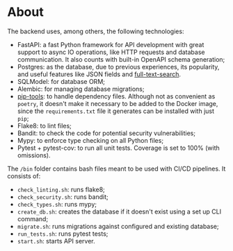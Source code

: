 # About

The backend uses, among others, the following technologies:
- FastAPI: a fast Python framework for API development with great support to async IO operations, like HTTP requests and database communication. It also counts with built-in OpenAPI schema generation;
- Postgres: as the database, due to previous experiences, its popularity, and useful features like JSON fields and [full-text-search](https://github.com/rafael-frs-a/django_memes#dependencies).
- SQLModel: for database ORM;
- Alembic: for managing database migrations;
- [pip-tools](https://github.com/jazzband/pip-tools): to handle dependency files. Although not as convenient as `poetry`, it doesn't make it necessary to be added to the Docker image, since the `requirements.txt` file it generates can be installed with just `pip`;
- Flake8: to lint files;
- Bandit: to check the code for potential security vulnerabilities;
- Mypy: to enforce type checking on all Python files;
- Pytest + pytest-cov: to run all unit tests. Coverage is set to 100% (with omissions).

The `/bin` folder contains bash files meant to be used with CI/CD pipelines. It consists of:
- `check_linting.sh`: runs flake8;
- `check_security.sh`: runs bandit;
- `check_types.sh`: runs mypy;
- `create_db.sh`: creates the database if it doesn't exist using a set up CLI command;
- `migrate.sh`: runs migrations against configured and existing database;
- `run_tests.sh`: runs pytest tests;
- `start.sh`: starts API server.
